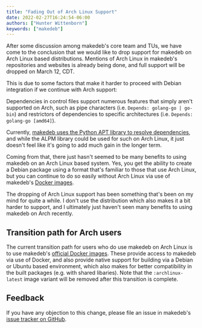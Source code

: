 ```yaml
---
title: "Fading Out of Arch Linux Support"
date: 2022-02-27T16:24:54-06:00
authors: ["Hunter Wittenborn"]
keywords: ["makedeb"]
---
```


After some discussion among makedeb's core team and TUs, we have come to the conclusion that we would like to drop support for makedeb on Arch Linux based distributions. Mentions of Arch Linux in makedeb's repositories and websites is already being done, and full support will be dropped on March 12, CDT.

This is due to some factors that make it harder to proceed with Debian integration if we continue with Arch support:

Dependencies in control files support numerous features that simply aren't supported on Arch, such as pipe characters (i.e. `Depends: golang-go | go-bin`) and restrictors of dependencies to specific architectures (i.e. `Depends: golang-go [amd64]`).

Currently, [makedeb uses the Python APT library to resolve dependencies](https://github.com/makedeb/makedeb/blob/alpha/src/makedeb/utils/missing_apt_dependencies.py), and while the ALPM library could be used for such on Arch Linux, it just doesn't feel like it's going to add much gain in the longer term.

Coming from that, there just hasn't seemed to be many benefits to using makedeb on an Arch Linux based system. Yes, you get the ability to create a Debian package using a format that's familiar to those that use Arch Linux, but you can continue to do so easily without Arch Linux via use of makedeb's [Docker images](#transition-path-for-arch-users).

The dropping of Arch Linux support has been something that's been on my mind for quite a while. I don't use the distribution which also makes it a bit harder to support, and I ultimately just haven't seen many benefits to using makedeb on Arch recently.

## Transition path for Arch users

The current transition path for users who do use makedeb on Arch Linux is to use makedeb's [official Docker images](https://docs.makedeb.org/home/installing/docker/). These provide access to makedeb via use of Docker, and also provide native support for building via a Debian or Ubuntu based environment, which also makes for better compatibility in the built packages (e.g. with shared libaries). Note that the `:archlinux-latest` image variant will be removed after this transition is complete.

## Feedback

If you have any objection to this change, please file an issue in makedeb's [issue tracker on GitHub](https://github.com/makedeb/makedeb/issues).
